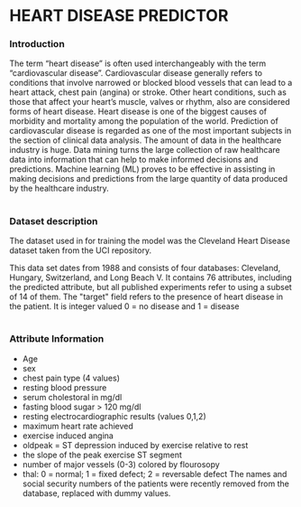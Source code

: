 # <h1> HEART DISEASE PREDICTOR </h1>
<h3> Introduction </h3>
 The term “heart disease” is often used interchangeably with the term “cardiovascular disease”. Cardiovascular disease generally refers to conditions that involve narrowed or blocked blood vessels that can lead to a heart attack, chest pain (angina) or stroke. Other heart conditions, such as those that affect your heart’s muscle, valves or rhythm, also are considered forms of heart disease.
Heart disease is one of the biggest causes of morbidity and mortality among the population of the world. Prediction of cardiovascular disease is regarded as one of the most important subjects in the section of clinical data analysis. The amount of data in the healthcare industry is huge. Data mining turns the large collection of raw healthcare data into information that can help to make informed decisions and predictions.  
Machine learning (ML) proves to be effective in assisting in making decisions and predictions from the large quantity of data produced by the healthcare industry.

# <h3> Dataset description 
  The dataset used in for training the model was the Cleveland Heart Disease dataset taken from the UCI repository.
 
This data set dates from 1988 and consists of four databases: Cleveland, Hungary, Switzerland, and Long Beach V. It contains 76 attributes, including the predicted attribute, but all published experiments refer to using a subset of 14 of them. The "target" field refers to the presence of heart disease in the patient. It is integer valued 0 = no disease and 1 = disease

# <h3> Attribute Information </h3>
* Age
* sex
* chest pain type (4 values)
* resting blood pressure
* serum cholestoral in mg/dl
* fasting blood sugar > 120 mg/dl
* resting electrocardiographic results (values 0,1,2)
* maximum heart rate achieved
* exercise induced angina
* oldpeak = ST depression induced by exercise relative to rest
* the slope of the peak exercise ST segment
* number of major vessels (0-3) colored by flourosopy
* thal: 0 = normal; 1 = fixed defect; 2 = reversable defect
The names and social security numbers of the patients were recently removed from the database, replaced with dummy values.

